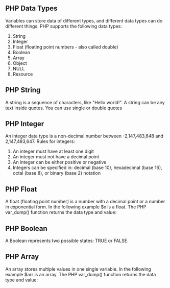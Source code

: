 PHP Data Types
----------------
Variables can store data of different types, and different data types can do different things.
PHP supports the following data types:
1. String
2. Integer
3. Float (floating point numbers - also called double)
4. Boolean
5. Array
6. Object
7. NULL
8. Resource

PHP String
----------------
A string is a sequence of characters, like "Hello world!".
A string can be any text inside quotes. You can use single or double quotes

PHP Integer
---------------
An integer data type is a non-decimal number between -2,147,483,648 and 2,147,483,647.
Rules for integers:
1. An integer must have at least one digit
2. An integer must not have a decimal point
3. An integer can be either positive or negative
4. Integers can be specified in: decimal (base 10), hexadecimal (base 16), octal (base 8), or binary (base 2) notation

PHP Float
-----------
A float (floating point number) is a number with a decimal point or a number in exponential form.
In the following example $x is a float. The PHP var_dump() function returns the data type and value:

PHP Boolean
----------------
A Boolean represents two possible states: TRUE or FALSE.

PHP Array
--------------
An array stores multiple values in one single variable.
In the following example $arr is an array. The PHP var_dump() function returns the data type and value:
